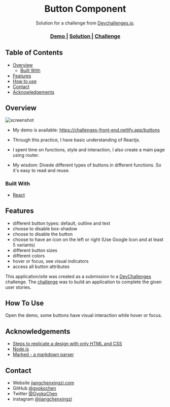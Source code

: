 <!-- Please update value in the {}  -->

<h1 align="center">Button Component</h1>

<div align="center">
   Solution for a challenge from  <a href="http://devchallenges.io" target="_blank">Devchallenges.io</a>.
</div>

<div align="center">
  <h3>
    <a href="https://challenges-front-end.netlify.app/buttons">
      Demo
    </a>
    <span> | </span>
    <a href="https://github.com/gyokochen/devchallenges-front-end-developer/tree/master/button-component-master">
      Solution
    </a>
    <span> | </span>
    <a href="https://devchallenges.io/challenges/ohgVTyJCbm5OZyTB2gNY">
      Challenge
    </a>
  </h3>
</div>

<!-- TABLE OF CONTENTS -->

## Table of Contents

- [Overview](#overview)
  - [Built With](#built-with)
- [Features](#features)
- [How to use](#how-to-use)
- [Contact](#contact)
- [Acknowledgements](#acknowledgements)

<!-- OVERVIEW -->

## Overview

![screenshot](https://github.com/gyokochen/devchallenges-front-end-developer/blob/master/button-component-master/button-component-screenshot.png)

- My demo is available: https://challenges-front-end.netlify.app/buttons

- Through this practice, I have basic understanding of Reactjs.

- I spent time on functions, style and interaction, I also create a main page using router.

- My wisdom: Divede different types of buttons in different functions. So it's easy to read and reuse.

### Built With

<!-- This section should list any major frameworks that you built your project using. Here are a few examples.-->

- [React](https://reactjs.org/)

## Features

<!-- List the features of your application or follow the template. Don't share the figma file here :) -->

- different button types: default, outline and text
- choose to disable box-shadow
- choose to disable the button
- choose to have an icon on the left or right (Use Google Icon and at least 5 variants)
- different button sizes
- different colors
- hover or focus, see visual indicators
- access all button attributes

This application/site was created as a submission to a [DevChallenges](https://devchallenges.io/solutions/1bPhPAbhdtNWgnvt60hp) challenge. The [challenge](https://devchallenges.io/challenges/ohgVTyJCbm5OZyTB2gNY) was to build an application to complete the given user stories.

## How To Use

Open the demo, some buttons have visual interaction while hover or focus.

## Acknowledgements

<!-- This section should list any articles or add-ons/plugins that helps you to complete the project. This is optional but it will help you in the future. For exmpale -->

- [Steps to replicate a design with only HTML and CSS](https://devchallenges-blogs.web.app/how-to-replicate-design/)
- [Node.js](https://nodejs.org/)
- [Marked - a markdown parser](https://github.com/chjj/marked)

## Contact

- Website [jiangchenxingzi.com](https://jiangchenxingzi)
- GitHub [@gyokochen](https://github.com/gyokochen)
- Twitter [@GyokoChen](https://twitter.com/GyokoChen)
- instagram [@jiangchenxingzi](https://www.instagram.com/jiangchenxingzi/)
